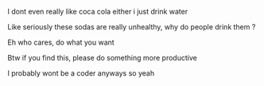 I dont even really like coca cola either i just drink water

Like seriously these sodas are really unhealthy, why do people drink them ? 

Eh who cares, do what you want 

Btw if you find this, please do something more productive 

I probably wont be a coder anyways so yeah
